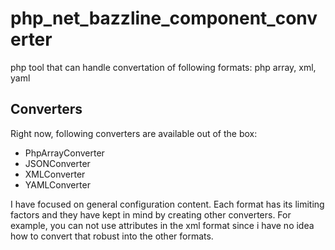 # php_net_bazzline_component_converter

php tool that can handle convertation of following formats: php array, xml, yaml

## Converters

Right now, following converters are available out of the box:
  * PhpArrayConverter
  * JSONConverter
  * XMLConverter
  * YAMLConverter

I have focused on general configuration content. Each format has its limiting factors and they have kept in mind by creating other converters.
For example, you can not use attributes in the xml format since i have no idea how to convert that robust into the other formats.